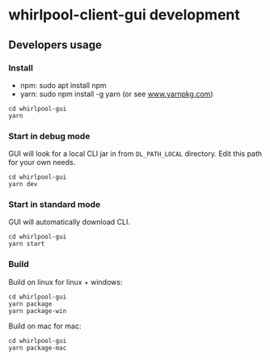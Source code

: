 # whirlpool-client-gui development


## Developers usage
### Install
- npm: sudo apt install npm
- yarn: sudo npm install -g yarn (or see www.yarnpkg.com)


```
cd whirlpool-gui
yarn
```

### Start in debug mode
GUI will look for a local CLI jar in from `DL_PATH_LOCAL` directory. 
Edit this path for your own needs.
```
cd whirlpool-gui
yarn dev
```

### Start in standard mode
GUI will automatically download CLI.
```
cd whirlpool-gui
yarn start
```

### Build

Build on linux for linux + windows:
```
cd whirlpool-gui
yarn package
yarn package-win
```

Build on mac for mac:
```
cd whirlpool-gui
yarn package-mac
```
